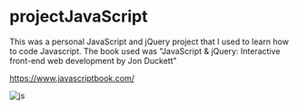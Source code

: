 # projectJavaScript
This was a personal JavaScript and jQuery project that I used to learn how to code Javascript. The book used was "JavaScript & jQuery: Interactive front-end web development by Jon Duckett"

https://www.javascriptbook.com/

![js](https://user-images.githubusercontent.com/53013549/234251487-5a390b6c-d314-43b0-9ca6-c9868a252090.png)



